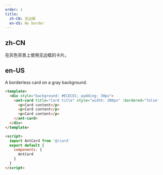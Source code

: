 ```yaml
---
order: 1
title:
  zh-CN: 无边框
  en-US: No border
---
```


## zh-CN

在灰色背景上使用无边框的卡片。

## en-US

A borderless card on a gray background.

```` html
<template>
  <div style="background: #ECECEC; padding: 30px">
    <ant-card title="Card title" style="width: 300px" :bordered="false">
      <p>Card content</p>
      <p>Card content</p>
      <p>Card content</p>
    </ant-card>
  </div>
</template>

<script>
  import AntCard from '@/card'
  export default {
    components: {
      AntCard
    }
  }
</script>
````
